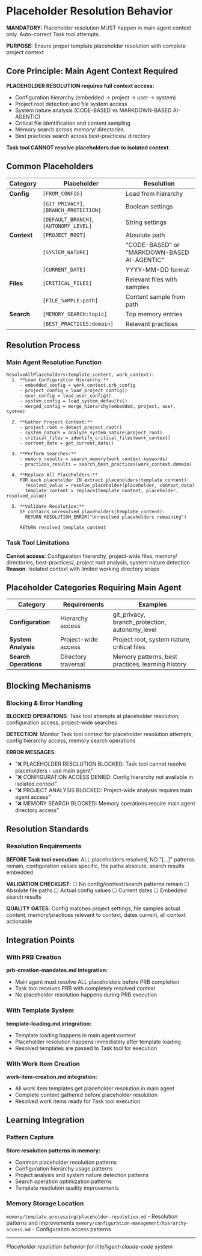 # Placeholder Resolution Behavior

**MANDATORY:** Placeholder resolution MUST happen in main agent context only. Auto-correct Task tool attempts.

**PURPOSE:** Ensure proper template placeholder resolution with complete project context

## Core Principle: Main Agent Context Required

**PLACEHOLDER RESOLUTION requires full context access:**
- Configuration hierarchy (embedded → project → user → system)
- Project root detection and file system access
- System nature analysis (CODE-BASED vs MARKDOWN-BASED AI-AGENTIC)
- Critical file identification and content sampling
- Memory search across memory/ directories
- Best practices search across best-practices/ directory

**Task tool CANNOT resolve placeholders due to isolated context.**

## Common Placeholders

| Category | Placeholder | Resolution |
|----------|-------------|------------|
| **Config** | `[FROM_CONFIG]` | Load from hierarchy |
| | `[GIT_PRIVACY]`, `[BRANCH_PROTECTION]` | Boolean settings |
| | `[DEFAULT_BRANCH]`, `[AUTONOMY_LEVEL]` | String settings |
| **Context** | `[PROJECT_ROOT]` | Absolute path |
| | `[SYSTEM_NATURE]` | "CODE-BASED" or "MARKDOWN-BASED AI-AGENTIC" |
| | `[CURRENT_DATE]` | YYYY-MM-DD format |
| **Files** | `[CRITICAL_FILES]` | Relevant files with samples |
| | `[FILE_SAMPLE:path]` | Content sample from path |
| **Search** | `[MEMORY_SEARCH:topic]` | Top memory entries |
| | `[BEST_PRACTICES:domain]` | Relevant practices |

## Resolution Process

### Main Agent Resolution Function
```
ResolveAllPlaceholders(template_content, work_context):
  1. **Load Configuration Hierarchy:**
     - embedded_config = work_context.prb_config
     - project_config = load_project_config()  
     - user_config = load_user_config()
     - system_config = load_system_defaults()
     - merged_config = merge_hierarchy(embedded, project, user, system)
  
  2. **Gather Project Context:**
     - project_root = detect_project_root()
     - system_nature = analyze_system_nature(project_root)
     - critical_files = identify_critical_files(work_context)
     - current_date = get_current_date()
  
  3. **Perform Searches:**
     - memory_results = search_memory(work_context.keywords)
     - practices_results = search_best_practices(work_context.domain)
  
  4. **Replace All Placeholders:**
     FOR each placeholder IN extract_placeholders(template_content):
       resolved_value = resolve_placeholder(placeholder, context_data)
       template_content = replace(template_content, placeholder, resolved_value)
  
  5. **Validate Resolution:**
     IF contains_unresolved_placeholders(template_content):
       RETURN RESOLUTION_ERROR("Unresolved placeholders remaining")
     
     RETURN resolved_template_content
```

### Task Tool Limitations
**Cannot access**: Configuration hierarchy, project-wide files, memory/ directories, best-practices/, project root analysis, system nature detection
**Reason**: Isolated context with limited working directory scope

## Placeholder Categories Requiring Main Agent

| Category | Requirements | Examples |
|----------|-------------|----------|
| **Configuration** | Hierarchy access | git_privacy, branch_protection, autonomy_level |
| **System Analysis** | Project-wide access | Project root, system nature, critical files |
| **Search Operations** | Directory traversal | Memory patterns, best practices, learning history |

## Blocking Mechanisms

### Blocking & Error Handling

**BLOCKED OPERATIONS**: Task tool attempts at placeholder resolution, configuration access, project-wide searches

**DETECTION**: Monitor Task tool context for placeholder resolution attempts, config hierarchy access, memory search operations

**ERROR MESSAGES**: 
- "❌ PLACEHOLDER RESOLUTION BLOCKED: Task tool cannot resolve placeholders - use main agent"
- "❌ CONFIGURATION ACCESS DENIED: Config hierarchy not available in isolated context"  
- "❌ PROJECT ANALYSIS BLOCKED: Project-wide analysis requires main agent access"
- "❌ MEMORY SEARCH BLOCKED: Memory operations require main agent directory access"

## Resolution Standards

### Resolution Requirements

**BEFORE Task tool execution**: ALL placeholders resolved, NO "[...]" patterns remain, configuration values specific, file paths absolute, search results embedded

**VALIDATION CHECKLIST**:
☐ No config/context/search patterns remain ☐ Absolute file paths ☐ Actual config values ☐ Current dates ☐ Embedded search results

**QUALITY GATES**: Config matches project settings, file samples actual content, memory/practices relevant to context, dates current, all context actionable

## Integration Points

### With PRB Creation
**prb-creation-mandates.md integration:**
- Main agent must resolve ALL placeholders before PRB completion
- Task tool receives PRB with completely resolved context
- No placeholder resolution happens during PRB execution

### With Template System
**template-loading.md integration:**  
- Template loading happens in main agent context
- Placeholder resolution happens immediately after template loading
- Resolved templates are passed to Task tool for execution

### With Work Item Creation
**work-item-creation.md integration:**
- All work item templates get placeholder resolution in main agent
- Complete context gathered before placeholder resolution
- Resolved work items ready for Task tool execution

## Learning Integration

### Pattern Capture
**Store resolution patterns in memory:**
- Common placeholder resolution patterns
- Configuration hierarchy usage patterns
- Project analysis and system nature detection patterns
- Search operation optimization patterns
- Template resolution quality improvements

### Memory Storage Location
`memory/template-processing/placeholder-resolution.md` - Resolution patterns and improvements
`memory/configuration-management/hierarchy-access.md` - Configuration access patterns

---
*Placeholder resolution behavior for intelligent-claude-code system*